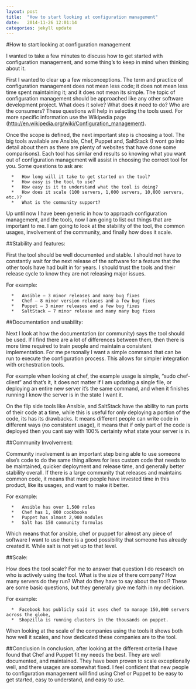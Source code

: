 ```yaml
---
layout: post
title:  "How to start looking at configuration management"
date:   2014-11-26 12:01:14
categories: jekyll update
---
```


#How to start looking at configuration management

I wanted to take a few minutes to discuss how to get started with configuration management, and some thing’s to keep in mind when thinking about it. 

First I wanted to clear up a few misconceptions. The term and practice of configuration management does not mean less code; it does not mean less time spent maintaining it; and it does not mean its simple. The topic of configuration management should be approached like any other software development project. What does it solve? What does it need to do? Who are the consumers? These questions will help in selecting the tools used. For more specific information use the Wikipedia page (http://en.wikipedia.org/wiki/Configuration_management).

Once the scope is defined, the next important step is choosing a tool. The big tools available are Ansible, Chef, Puppet and, SaltStack (I wont go into detail about them as there are plenty of websites that have done some comparisons). Each tool has similar end results so knowing what you want out of configuration management will assist in choosing the correct tool for you.  Some questions to ask are:

```
  *   How long will it take to get started on the tool?
  *   How easy is the tool to use?
  *   How easy is it to understand what the tool is doing?
  *   How does it scale (100 servers, 1,000 servers, 10,000 servers, etc.)?
  *   What is the community support?
```

Up until now I have been generic in how to approach configuration management, and the tools, now I am going to list out things that are important to me. I am going to look at the stability of the tool, the common usages, involvement of the community, and finally how does it scale.

##Stability and features:

First the tool should be well documented and stable. I should not have to constantly wait for the next release of the software for a feature that the other tools have had built in for years. I should trust the tools and their release cycle to know they are not releasing major issues. 

For example:

```
  *   Ansible – 3 minor releases and many bug fixes
  *   Chef – 8 minor version releases and a few bug fixes
  *   Puppet – 3 minor releases and a few bug fixes
  *   SaltStack – 7 minor release and many many bug fixes
```

##Documentation and usability:
 
Next I look at how the documentation (or community) says the tool should be used. If I find there are a lot of differences between them, then there is more time required to train people and maintain a consistent implementation. For me personally I want a simple command that can be run to execute the configuration process. This allows for simpler integration with orchestration tools. 

For example when looking at chef, the example usage is simple, “sudo chef-client” and that’s it, it does not matter if I am updating a single file, or deploying an entire new server it’s the same command, and when it finishes running I know the server is in the state I want it. 

On the flip side tools like Ansible, and SaltStack have the ability to run parts of their code at a time, while this is useful for only deploying a portion of the code, its has its drawbacks. It means different people can write code in different ways (no consistent usage), it means that if only part of the code is deployed then you cant say with 100% certainty what state your server is in.

##Community Involvement:

Community involvement is an important step being able to use someone else’s code to do the same thing allows for less custom code that needs to be maintained, quicker deployment and release time, and generally better stability overall. If there is a large community that releases and maintains common code, it means that more people have invested time in this product, like its usages, and want to make it better. 

For example:

```
  *   Ansible has over 1,500 roles
  *   Chef has 1, 800 cookbooks
  *   Puppet has almost 2,900 modules
  *   Salt has 150 community formulas
```
Which means that for ansible, chef or puppet for almost any piece of software I want to use there is a good possibility that someone has already created it. While salt is not yet up to that level.

##Scale:

How does the tool scale? For me to answer that question I do research on who is actively using the tool. What is the size of there company? How many servers do they run? What do they have to say about the tool? These are some basic questions, but they generally give me faith in my decision. 

For example:

```
  *  Facebook has publicly said it uses chef to manage 150,000 servers across the globe, 
  *  Shopzilla is running clusters in the thousands on puppet. 
```

When looking at the scale of the companies using the tools it shows both how well it scales, and how dedicated these companies are to the tool.

##Conclusion
In conclusion, after looking at the different criteria I have found that Chef and Puppet fit my needs the best. They are well documented, and maintained. They have been proven to scale exceptionally well, and there usages are somewhat fixed. I feel confident that new people to configuration management will find using Chef or Puppet to be easy to get started, easy to understand, and easy to use. 


